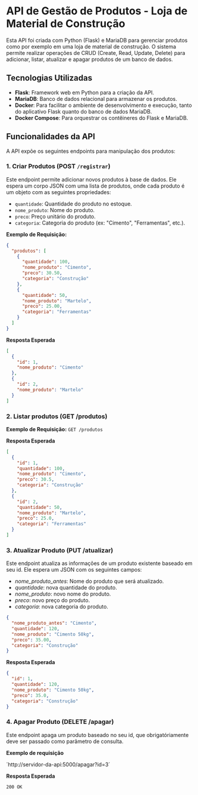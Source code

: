 # API de Gestão de Produtos - Loja de Material de Construção

Esta API foi criada com Python (Flask) e MariaDB para gerenciar produtos como por exemplo em uma loja de material de construção. O sistema permite realizar operações de CRUD (Create, Read, Update, Delete) para adicionar, listar, atualizar e apagar produtos de um banco de dados.

## Tecnologias Utilizadas

- **Flask**: Framework web em Python para a criação da API.
- **MariaDB**: Banco de dados relacional para armazenar os produtos.
- **Docker**: Para facilitar o ambiente de desenvolvimento e execução, tanto do aplicativo Flask quanto do banco de dados MariaDB.
- **Docker Compose**: Para orquestrar os contêineres do Flask e MariaDB.

## Funcionalidades da API

A API expõe os seguintes endpoints para manipulação dos produtos:

### 1. **Criar Produtos (POST `/registrar`)**

Este endpoint permite adicionar novos produtos à base de dados. Ele espera um corpo JSON com uma lista de produtos, onde cada produto é um objeto com as seguintes propriedades:
- `quantidade`: Quantidade do produto no estoque.
- `nome_produto`: Nome do produto.
- `preco`: Preço unitário do produto.
- `categoria`: Categoria do produto (ex: "Cimento", "Ferramentas", etc.).

**Exemplo de Requisição:**
```json
{
  "produtos": [
    {
      "quantidade": 100,
      "nome_produto": "Cimento",
      "preco": 30.50,
      "categoria": "Construção"
    },
    {
      "quantidade": 50,
      "nome_produto": "Martelo",
      "preco": 25.00,
      "categoria": "Ferramentas"
    }
  ]
}
```
**Resposta Esperada**

```json
[
  {
    "id": 1,
    "nome_produto": "Cimento"
  },
  {
    "id": 2,
    "nome_produto": "Martelo"
  }
]
```

### 2. **Listar produtos (GET /produtos)**

**Exemplo de Requisição:**
```GET /produtos ```

**Resposta Esperada**

```json
[
  {
    "id": 1,
    "quantidade": 100,
    "nome_produto": "Cimento",
    "preco": 30.5,
    "categoria": "Construção"
  },
  {
    "id": 2,
    "quantidade": 50,
    "nome_produto": "Martelo",
    "preco": 25.0,
    "categoria": "Ferramentas"
  }
]
```
### 3. **Atualizar Produto (PUT /atualizar)**

Este endpoint atualiza as informações de um produto existente baseado em seu id.
Ele espera um JSON com os seguintes campos:
 - *nome_produto_antes*: Nome do produto que será atualizado.
 - *quantidade*: nova quantidade do produto.
 - *nome_produto*: novo nome do produto.
 - *preco*: novo preço do produto.
 - *categoria*: nova categoria do produto.

```json
{
  "nome_produto_antes": "Cimento",
  "quantidade": 120,
  "nome_produto": "Cimento 50kg",
  "preco": 35.00,
  "categoria": "Construção"
}
```
**Resposta Esperada**

```json
{
  "id": 1,
  "quantidade": 120,
  "nome_produto": "Cimento 50kg",
  "preco": 35.0,
  "categoria": "Construção"
}
```

### 4. **Apagar Produto (DELETE /apagar)**

Este endpoint apaga um produto baseado no seu id, que obrigatóriamente deve ser passado como parâmetro de consulta.

**Exemplo de requisição**

´http://servidor-da-api:5000/apagar?id=3´

**Resposta Esperada**

`200 OK`

